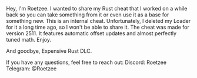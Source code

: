 Hey, I'm Roetzee. I wanted to share my Rust cheat that I worked on a while back so you can take something from it or even use it as a base for something new. This is an internal cheat. Unfortunately, I deleted my Loader for it a long time ago, so I won't be able to share it. The cheat was made for version 2511. It features automatic offset updates and almost perfectly tuned math. Enjoy.

And goodbye, Expensive Rust DLC.

If you have any questions, feel free to reach out:
Discord: Roetzee
Telegram: @Roetzee
